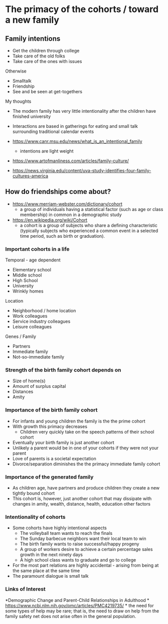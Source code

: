 # The primacy of the cohorts / toward a new family

## Family intentions

* Get the children through college
* Take care of the old folks
* Take care of the ones with issues

Otherwise

* Smalltalk
* Friendship
* See and be seen at get-togethers

My thoughts

* The modern family has very little intentionality after the children have finished university
* Interactions are based in gatherings for eating and small talk surrounding traditional calendar events



* https://www.canr.msu.edu/news/what_is_an_intentional_family
	* intentions are light weight
* https://www.artofmanliness.com/articles/family-culture/
* https://news.virginia.edu/content/uva-study-identifies-four-family-cultures-america


## How do friendships come about?

* https://www.merriam-webster.com/dictionary/cohort
	* a group of individuals having a statistical factor (such as age or class membership) in common in a demographic study
* https://en.wikipedia.org/wiki/Cohort
	* a cohort is a group of subjects who share a defining characteristic (typically subjects who experienced a common event in a selected time period, such as birth or graduation).

### Important cohorts in a life

Temporal - age dependent
* Elementary school
* Middle school
* High School
* University
* Wrinkly homes

Location
* Neighborhood / home location
* Work colleagues
* Service industry colleagues
* Leisure colleagues

Genes / Family
* Partners
* Immediate family
* Not-so-immediate family

### Strength of the birth family cohort depends on

* Size of home(s)
* Amount of surplus capital
* Distances
* Amity

### Importance of the birth family cohort

* For infants and young children the family is the the prime cohort
* With growth this primacy decreases
	* Children very quickly take on the speech patterns of their school cohort
* Eventually your birth family is just another cohort
* Unlikely a parent would be in one of your cohorts if they were not your parent
* Love of parents is a societal expectation
* Divorce/separation diminishes the the primacy immediate family cohort

### Importance of the generated family

* As children age, have partners and produce children they create a new tightly bound cohort
* This cohort is, however, just another cohort that may dissipate with changes in amity, wealth, distance, health, education other factors


### Intentionality of cohorts

* Some cohorts have highly intentional aspects
	* The volleyball team wants to reach the finals
	* The Sunday barbecue neighbors want their local team to win
	* The birth family wants to raise successful/happy progeny
	* A group of workers desire to achieve a certain percentage sales growth in the next ninety days
	* A high school class wants to graduate and go to college
* For the most part relations are highly accidental - arising from being at the same place at the same time
* The paramount dialogue is small talk


### Links of Interest

*Demographic Change and Parent-Child Relationships in Adulthood
	* https://www.ncbi.nlm.nih.gov/pmc/articles/PMC4219735/
	* the need for some types of help may be rare; that is, the need to draw on help from the family safety net does not arise often in the general population.
